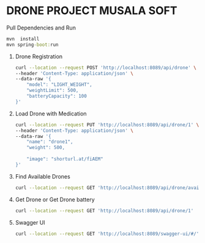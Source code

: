 # DRONE PROJECT MUSALA SOFT

Pull Dependencies and Run
```cmd
mvn  install
mvn spring-boot:run
```



1. Drone Registration

    ```bash
    curl --location --request POST 'http://localhost:8089/api/drone' \
    --header 'Content-Type: application/json' \
    --data-raw '{
        "model": "LIGHT_WEIGHT",
        "weightLimit": 500,
        "batteryCapacity": 100
    }'
    ```

2. Load Drone with Medication
    
    ```bash
    curl --location --request PUT 'http://localhost:8089/api/drone/1' \
    --header 'Content-Type: application/json' \
    --data-raw '{
        "name": "drone1",
        "weight": 500,
      
        "image": "shorturl.at/fiAEM"
    }'
    ```

3. Find Available Drones
    ```bash
    curl --location --request GET 'http://localhost:8089/api/drone/available'
    ```

4. Get Drone or Get Drone battery
    ```bash
    curl --location --request GET 'http://localhost:8089/api/drone/1'
    ```

5. Swagger UI
    ```bash
    curl --location --request GET 'http://localhost:8089/swagger-ui/#/'
    ```
  
